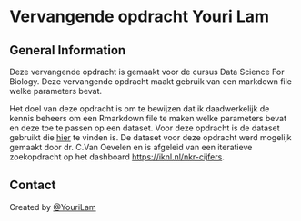 # Vervangende opdracht Youri Lam

## General Information
Deze vervangende opdracht is gemaakt voor de cursus Data Science For Biology. Deze vervangende opdracht maakt gebruik van een markdown file welke parameters bevat. 

Het doel van deze opdracht is om te bewijzen dat ik daadwerkelijk de kennis beheers om een Rmarkdown file te maken welke parameters bevat en deze toe te passen op een dataset. Voor deze opdracht is de dataset gebruikt die [hier](https://github.com/YouriLam/VervangendeOpdracht/tree/main/data-raw) te vinden is. De dataset voor deze opdracht werd mogelijk gemaakt door dr. C.Van Oevelen en is afgeleid van een iteratieve zoekopdracht op het dashboard https://iknl.nl/nkr-cijfers.




## Contact
Created by [@YouriLam](https://github.com/YouriLam) 
